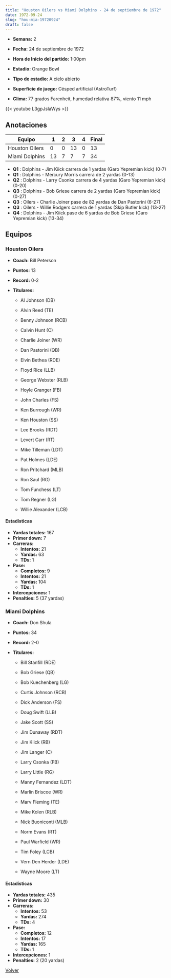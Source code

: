 ```yaml
---
title: "Houston Oilers vs Miami Dolphins - 24 de septiembre de 1972"
date: 1972-09-24
slug: "hou-mia-19720924"
draft: false
---
```


* **Semana:** 2
* **Fecha:** 24 de septiembre de 1972

* **Hora de Inicio del partido:** 1:00pm
* **Estadio:** Orange Bowl
* **Tipo de estadio:** A cielo abierto
* **Superficie de juego:** Césped artificial (AstroTurf)
* **Clima:** 77 grados Farenheit, humedad relativa 87%, viento 11 mph


{{< youtube L3gpJsIaWys >}}


## Anotaciones
| Equipo | 1 | 2 | 3 | 4 | Final |
|--------|---|---|---|---|-------|
| Houston Oilers  | 0 | 0 | 13 | 0  | 13 |
| Miami Dolphins  | 13 | 7 | 7 | 7  | 34 |
* **Q1** : Dolphins - Jim Kiick carrera de 1 yardas (Garo Yepremian kick) (0-7)
* **Q1** : Dolphins - Mercury Morris carrera de 2 yardas (0-13)
* **Q2** : Dolphins - Larry Csonka carrera de 4 yardas (Garo Yepremian kick) (0-20)
* **Q3** : Dolphins - Bob Griese carrera de 2 yardas (Garo Yepremian kick) (0-27)
* **Q3** : Oilers - Charlie Joiner pase de 82 yardas de Dan Pastorini (6-27)
* **Q3** : Oilers - Willie Rodgers carrera de 1 yardas (Skip Butler kick) (13-27)
* **Q4** : Dolphins - Jim Kiick pase de 6 yardas de Bob Griese (Garo Yepremian kick) (13-34)


## Equipos


### Houston Oilers
* **Coach:** Bill Peterson
* **Puntos:** 13
* **Record:** 0-2
* **Titulares:** 

  * Al Johnson (DB) 

  * Alvin Reed (TE) 

  * Benny Johnson (RCB) 

  * Calvin Hunt (C) 

  * Charlie Joiner (WR) 

  * Dan Pastorini (QB) 

  * Elvin Bethea (RDE) 

  * Floyd Rice (LLB) 

  * George Webster (RLB) 

  * Hoyle Granger (FB) 

  * John Charles (FS) 

  * Ken Burrough (WR) 

  * Ken Houston (SS) 

  * Lee Brooks (RDT) 

  * Levert Carr (RT) 

  * Mike Tilleman (LDT) 

  * Pat Holmes (LDE) 

  * Ron Pritchard (MLB) 

  * Ron Saul (RG) 

  * Tom Funchess (LT) 

  * Tom Regner (LG) 

  * Willie Alexander (LCB) 

#### Estadísticas
* **Yardas totales:** 167
* **Primer down:** 7
* **Carreras:**
  * **Intentos:** 21
  * **Yardas:** 63
  * **TDs:** 1
* **Pase:**
  * **Completos:** 9
  * **Intentos:** 21
  * **Yardas:** 104
  * **TDs:** 1
* **Intercepciones:** 1
* **Penalties:** 5 (37 yardas)

### Miami Dolphins
* **Coach:** Don Shula
* **Puntos:** 34
* **Record:** 2-0
* **Titulares:** 

  * Bill Stanfill (RDE) 

  * Bob Griese (QB) 

  * Bob Kuechenberg (LG) 

  * Curtis Johnson (RCB) 

  * Dick Anderson (FS) 

  * Doug Swift (LLB) 

  * Jake Scott (SS) 

  * Jim Dunaway (RDT) 

  * Jim Kiick (RB) 

  * Jim Langer (C) 

  * Larry Csonka (FB) 

  * Larry Little (RG) 

  * Manny Fernandez (LDT) 

  * Marlin Briscoe (WR) 

  * Marv Fleming (TE) 

  * Mike Kolen (RLB) 

  * Nick Buoniconti (MLB) 

  * Norm Evans (RT) 

  * Paul Warfield (WR) 

  * Tim Foley (LCB) 

  * Vern Den Herder (LDE) 

  * Wayne Moore (LT) 

#### Estadísticas
* **Yardas totales:** 435
* **Primer down:** 30
* **Carreras:**
  * **Intentos:** 53
  * **Yardas:** 274
  * **TDs:** 4
* **Pase:**
  * **Completos:** 12
  * **Intentos:** 17
  * **Yardas:** 165
  * **TDs:** 1
* **Intercepciones:** 1
* **Penalties:** 2 (20 yardas)


[Volver](/historia/1972)

